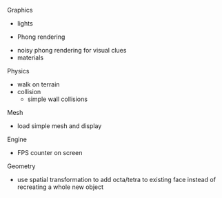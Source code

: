 Graphics
- lights
+ Phong rendering
- noisy phong rendering for visual clues
- materials

Physics
- walk on terrain
- collision
  + simple wall collisions

Mesh
- load simple mesh and display

Engine
- FPS counter on screen


Geometry
- use spatial transformation to add octa/tetra to existing face instead of recreating a whole new object